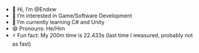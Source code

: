 - 👋 Hi, I’m @Endxw
- 👀 I’m interested in Game/Software Development
- 🌱 I’m currently learning C# and Unity
- 😄 Pronouns: He/Him
- ⚡ Fun fact: My 200m time is 22.433s (last time I measured, probably not as fast)
